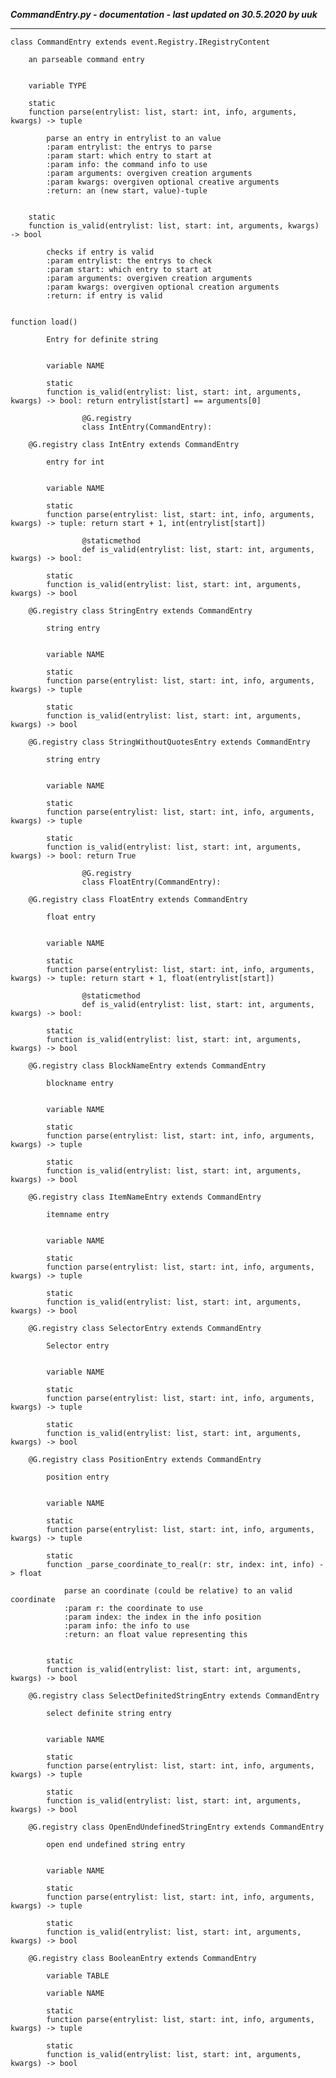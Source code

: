 ***CommandEntry.py - documentation - last updated on 30.5.2020 by uuk***
___

    class CommandEntry extends event.Registry.IRegistryContent
        
        an parseable command entry


        variable TYPE

        static
        function parse(entrylist: list, start: int, info, arguments, kwargs) -> tuple
            
            parse an entry in entrylist to an value
            :param entrylist: the entrys to parse
            :param start: which entry to start at
            :param info: the command info to use
            :param arguments: overgiven creation arguments
            :param kwargs: overgiven optional creative arguments
            :return: an (new start, value)-tuple


        static
        function is_valid(entrylist: list, start: int, arguments, kwargs) -> bool
            
            checks if entry is valid
            :param entrylist: the entrys to check
            :param start: which entry to start at
            :param arguments: overgiven creation arguments
            :param kwargs: overgiven optional creation arguments
            :return: if entry is valid


    function load()
            
            Entry for definite string


            variable NAME

            static
            function is_valid(entrylist: list, start: int, arguments, kwargs) -> bool: return entrylist[start] == arguments[0]
                    
                    @G.registry
                    class IntEntry(CommandEntry):

        @G.registry class IntEntry extends CommandEntry
            
            entry for int


            variable NAME

            static
            function parse(entrylist: list, start: int, info, arguments, kwargs) -> tuple: return start + 1, int(entrylist[start])
                    
                    @staticmethod
                    def is_valid(entrylist: list, start: int, arguments, kwargs) -> bool:

            static
            function is_valid(entrylist: list, start: int, arguments, kwargs) -> bool

        @G.registry class StringEntry extends CommandEntry
            
            string entry


            variable NAME

            static
            function parse(entrylist: list, start: int, info, arguments, kwargs) -> tuple

            static
            function is_valid(entrylist: list, start: int, arguments, kwargs) -> bool

        @G.registry class StringWithoutQuotesEntry extends CommandEntry
            
            string entry


            variable NAME

            static
            function parse(entrylist: list, start: int, info, arguments, kwargs) -> tuple

            static
            function is_valid(entrylist: list, start: int, arguments, kwargs) -> bool: return True
                    
                    @G.registry
                    class FloatEntry(CommandEntry):

        @G.registry class FloatEntry extends CommandEntry
            
            float entry


            variable NAME

            static
            function parse(entrylist: list, start: int, info, arguments, kwargs) -> tuple: return start + 1, float(entrylist[start])
                    
                    @staticmethod
                    def is_valid(entrylist: list, start: int, arguments, kwargs) -> bool:

            static
            function is_valid(entrylist: list, start: int, arguments, kwargs) -> bool

        @G.registry class BlockNameEntry extends CommandEntry
            
            blockname entry


            variable NAME

            static
            function parse(entrylist: list, start: int, info, arguments, kwargs) -> tuple

            static
            function is_valid(entrylist: list, start: int, arguments, kwargs) -> bool

        @G.registry class ItemNameEntry extends CommandEntry
            
            itemname entry


            variable NAME

            static
            function parse(entrylist: list, start: int, info, arguments, kwargs) -> tuple

            static
            function is_valid(entrylist: list, start: int, arguments, kwargs) -> bool

        @G.registry class SelectorEntry extends CommandEntry
            
            Selector entry


            variable NAME

            static
            function parse(entrylist: list, start: int, info, arguments, kwargs) -> tuple

            static
            function is_valid(entrylist: list, start: int, arguments, kwargs) -> bool

        @G.registry class PositionEntry extends CommandEntry
            
            position entry


            variable NAME

            static
            function parse(entrylist: list, start: int, info, arguments, kwargs) -> tuple

            static
            function _parse_coordinate_to_real(r: str, index: int, info) -> float
                
                parse an coordinate (could be relative) to an valid coordinate
                :param r: the coordinate to use
                :param index: the index in the info position
                :param info: the info to use
                :return: an float value representing this


            static
            function is_valid(entrylist: list, start: int, arguments, kwargs) -> bool

        @G.registry class SelectDefinitedStringEntry extends CommandEntry
            
            select definite string entry


            variable NAME

            static
            function parse(entrylist: list, start: int, info, arguments, kwargs) -> tuple

            static
            function is_valid(entrylist: list, start: int, arguments, kwargs) -> bool

        @G.registry class OpenEndUndefinedStringEntry extends CommandEntry
            
            open end undefined string entry


            variable NAME

            static
            function parse(entrylist: list, start: int, info, arguments, kwargs) -> tuple

            static
            function is_valid(entrylist: list, start: int, arguments, kwargs) -> bool

        @G.registry class BooleanEntry extends CommandEntry

            variable TABLE

            variable NAME

            static
            function parse(entrylist: list, start: int, info, arguments, kwargs) -> tuple

            static
            function is_valid(entrylist: list, start: int, arguments, kwargs) -> bool